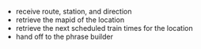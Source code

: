 * receive route, station, and direction
* retrieve the mapid of the location
* retrieve the next scheduled train times for the location
* hand off to the phrase builder
